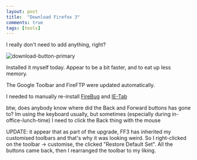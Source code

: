 ```yaml
---
layout: post
title:  "Download Firefox 3"
comments: true
tags: [tools]
---
```





I really don't need to add anything, right?



![download-button-primary](http://kenegozi.com/Blog/uploaded/WindowsLiveWriter/DownloadFirefox3_C7F8/791adbf0-bdee-45a0-a706-93b1fe5b49cd.png)







Installed it myself today. Appear to be a bit faster, and to eat up less memory.



The Google Toolbar and FireFTP were updated automatically.



I needed to manually re-install [FireBug](http://www.getfirebug.com/) and [IE-Tab](https://addons.mozilla.org/en-US/firefox/addon/1419)



btw, does anybody know where did the Back and Forward buttons has gone to? Im using the keyboard usually, but sometimes (especially during in-office-lunch-time) I need to click the Back thing with the mouse



UPDATE: it appear that as part of the upgrade, FF3 has inherited my customised toolbars and that's why it was looking weird. So I right-clicked on the toolbar -> customise, the clicked "Restore Default Set". All the buttons came back, then I rearranged the toolbar to my liking.


